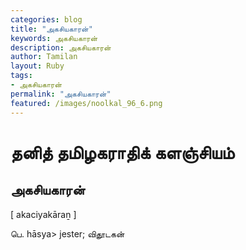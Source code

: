 ```yaml
---  
categories: blog  
title: "அகசியகாரன்"
keywords: அகசியகாரன்  
description: அகசியகாரன்
author: Tamilan  
layout: Ruby  
tags:     
- அகசியகாரன்
permalink: "அகசியகாரன்"  
featured: /images/noolkal_96_6.png  
--- 
```

# தனித் தமிழகராதிக் களஞ்சியம்
## அகசியகாரன்

[ akaciyakāraṉ ]  
  
பெ. hāsya> jester; விதூடகன்